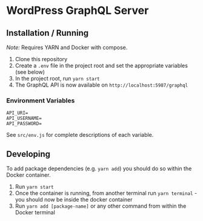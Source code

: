 # WordPress GraphQL Server

## Installation / Running
_Note:_ Requires YARN and Docker with compose.
1. Clone this repository
2. Create a `.env` file in the project root and set the appropriate variables (see below)
2. In the project root, run `yarn start`
3. The GraphQL API is now available on `http://localhost:5987/graphql`

### Environment Variables
```
API_URI=
API_USERNAME=
API_PASSWORD=
```
See `src/env.js` for complete descriptions of each variable.

## Developing
To add package dependencies (e.g. `yarn add`) you should do so within the Docker container.
1. Run `yarn start`
2. Once the container is running, from another terminal run `yarn terminal` - you should now be inside the docker container
3. Run `yarn add [package-name]` or any other command from within the Docker terminal
